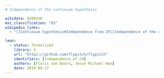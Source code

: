 ```yaml
---
# Independence of the continuum hypothesis

wikidata: Q208416
msc_classification: "03"
wikipedia_links:
  - "[[Continuum hypothesis#Independence from ZFC|Independence of the continuum hypothesis]]"

lean:
  - status: formalized
    library: X
    url: "https://github.com/flypitch/flypitch"
    identifiers: [independence_of_CH]
    authors: [Floris van Doorn, Jesse Michael Han]
    date: 2019-09-17
---
```

